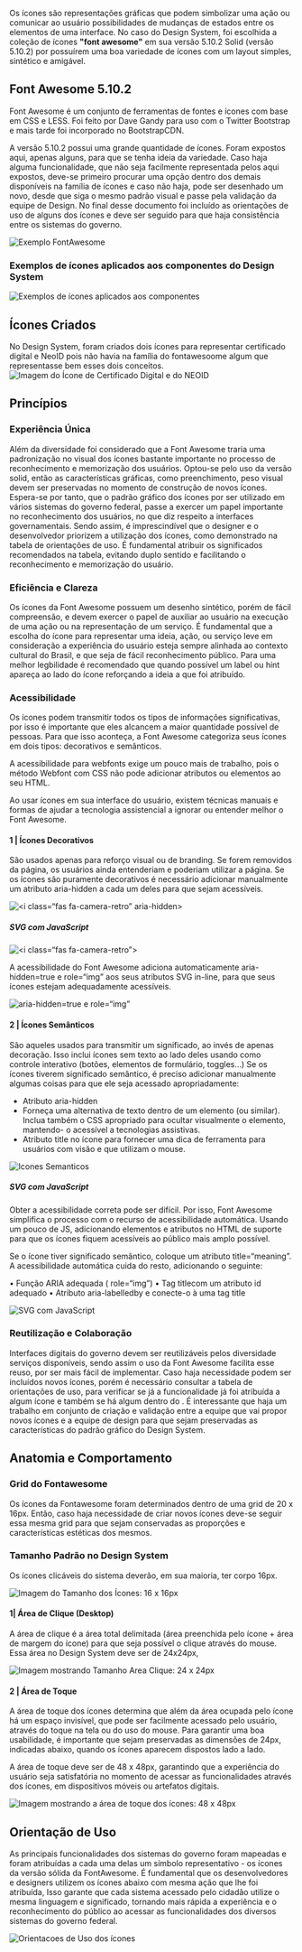 Os ícones são representações gráficas que podem simbolizar uma ação ou comunicar ao usuário possibilidades de mudanças de estados entre os elementos de uma interface. No caso do Design System, foi escolhida a coleção de ícones **"font awesome"** em sua versão 5.10.2 Solid (versão 5.10.2) por possuírem uma boa variedade de ícones com um layout simples, sintético e amigável.

## Font Awesome 5.10.2

Font Awesome é um conjunto de ferramentas de fontes e ícones com base em CSS e LESS. Foi feito por Dave Gandy para uso com o Twitter Bootstrap e mais tarde foi incorporado no BootstrapCDN.

A versão 5.10.2 possui uma grande quantidade de ícones. Foram expostos aqui, apenas alguns, para que se tenha ideia da variedade. Caso haja alguma funcionalidade, que não seja facilmente representada pelos aqui expostos, deve-se primeiro procurar uma opção dentro dos demais disponíveis na família de ícones e caso não haja, pode ser desenhado um novo, desde que siga o mesmo padrão visual e passe pela validação da equipe de Design.
No final desse documento foi incluído as orientações de uso de alguns dos ícones e deve ser seguido para que haja consistência entre os sistemas do governo.

![Exemplo FontAwesome](/assets/design-system/assets/images/docs_img/fundamentos/icones/DS_Icones_Fontawesome.png)

### Exemplos de ícones aplicados aos componentes do Design System

![Exemplos de ícones aplicados aos componentes](/assets/design-system/assets/images/docs_img/fundamentos/icones/DS_Exemplo_Icones.png)

## Ícones Criados

No Design System, foram criados dois ícones para representar certificado digital e NeoID pois não havia na família do fontawesoome algum que representasse bem esses dois conceitos.
![Imagem do Ícone de Certificado Digital e do NEOID](/assets/design-system/assets/images/docs_img/fundamentos/icones/DS_Icones_Certificado_NeoId.png)

## Princípios

### Experiência Única

Além da diversidade foi considerado que a Font Awesome traria uma padronização no visual dos ícones bastante importante no processo de reconhecimento e memorização dos usuários. Optou-se pelo uso da versão solid, então as características gráficas, como preenchimento, peso visual devem ser preservadas no momento de construção de novos ícones. Espera-se por tanto, que o padrão gráfico dos ícones por ser utilizado em vários sistemas do governo federal, passe a exercer um papel importante no reconhecimento dos usuários, no que diz respeito a interfaces governamentais. Sendo assim, é imprescindível que o designer e o desenvolvedor priorizem a utilização dos ícones, como demonstrado na tabela de orientações de uso. É fundamental atribuir os significados recomendados na tabela, evitando duplo sentido e facilitando o reconhecimento e memorização do usuário.

### Eficiência e Clareza

Os ícones da Font Awesome possuem um desenho sintético, porém de fácil compreensão, e devem exercer o papel de auxiliar ao usuário na execução de uma ação ou na representação de um serviço. É fundamental que a escolha do ícone para representar uma ideia, ação, ou serviço leve em consideração a experiência do usuário esteja sempre alinhada ao contexto cultural do Brasil, e que seja de fácil reconhecimento público. Para uma melhor legbilidade é recomendado que quando possível um label ou hint apareça ao lado do ícone reforçando a ideia a que foi atribuído.

### Acessibilidade

Os ícones podem transmitir todos os tipos de informações significativas, por isso é importante que eles alcancem a maior quantidade possível de pessoas. Para que isso aconteça, a Font Awesome categoriza seus ícones em dois tipos: decorativos e semânticos.

A acessibilidade para webfonts exige um pouco mais de trabalho, pois o método Webfont com CSS não pode adicionar atributos ou elementos ao seu HTML.

Ao usar ícones em sua interface do usuário, existem técnicas manuais e formas de ajudar a tecnologia assistencial a ignorar ou entender melhor o Font Awesome.

#### 1 | Ícones Decorativos

São usados apenas para reforço visual ou de branding. Se forem removidos da página, os usuários ainda entenderiam e poderiam utilizar a página. Se os ícones são puramente decorativos é necessário adicionar manualmente um atributo aria-hidden a cada um deles para que sejam acessíveis.

![<i class=“fas fa-camera-retro” aria-hidden></I>](/assets/design-system/assets/images/docs_img/fundamentos/icones/DS_ariahidden.png)

##### SVG com JavaScript

![<i class=“fas fa-camera-retro”></I>](/assets/design-system/assets/images/docs_img/fundamentos/icones/DS_Javascript.png)

A acessibilidade do Font Awesome adiciona automaticamente aria-hidden=true e role=“img” aos seus atributos SVG in-line, para que seus ícones estejam adequadamente acessíveis.

![aria-hidden=true e role=“img”](/assets/design-system/assets/images/docs_img/fundamentos/icones/DS_ariahidden2.png)

#### 2 | Ícones Semânticos

São aqueles usados para transmitir um significado, ao invés de apenas decoração. Isso inclui ícones sem texto ao lado deles usando como controle interativo (botões, elementos de formulário, toggles…) Se os ícones tiverem significado semântico, é preciso adicionar manualmente algumas coisas para que ele seja acessado apropriadamente:

- Atributo aria-hidden
- Forneça uma alternativa de texto dentro de um elemento <span>(ou similar). Inclua também o CSS apropriado
  para ocultar visualmente o elemento, mantendo- o acessível a tecnologias assistivas.
- Atributo title no ícone para fornecer uma dica de ferramenta para usuários com visão e que utilizam o mouse.

![Icones Semanticos](/assets/design-system/assets/images/docs_img/fundamentos/icones/Ds_iconeSemanticos_ariahidden.png)

##### SVG com JavaScript

Obter a acessibilidade correta pode ser difícil. Por isso, Font Awesome simplifica o processo com o recurso de acessibilidade automática. Usando um pouco de JS, adicionando elementos e atributos no HTML de suporte para que os ícones fiquem acessíveis ao público mais amplo possível.

Se o ícone tiver significado semântico, coloque um atributo title=“meaning”. A acessibilidade automática cuida do resto, adicionando o seguinte:

• Função ARIA adequada ( role=“img”)
• Tag titlecom um atributo id adequado
• Atributo aria-labelledby e conecte-o à uma tag title

![SVG com JavaScript](/assets/design-system/assets/images/docs_img/fundamentos/icones/DS_SVG_Javascript.png)

### Reutilização e Colaboração

Interfaces digitais do governo devem ser reutilizáveis pelos diversidade serviços disponíveis, sendo assim o uso da Font Awesome facilita esse reuso, por ser mais fácil de implementar. Caso haja necessidade podem ser incluídos novos ícones, porém é necessário consultar a tabela de orientações de uso, para verificar se já a funcionalidade já foi atribuída a algum ícone e também se há algum dentro do . É interessante que haja um trabalho em conjunto de criação e validação entre a equipe que vai propor novos ícones e a equipe de design para que sejam preservadas as características do padrão gráfico do Design System.

## Anatomia e Comportamento

### Grid do Fontawesome

Os ícones da Fontawesome foram determinados dentro de uma grid de 20 x 16px. Então, caso haja necessidade de criar novos ícones deve-se seguir essa mesma grid para que sejam conservadas as proporções e características estéticas dos mesmos.

### Tamanho Padrão no Design System

Os ícones clicáveis do sistema deverão, em sua maioria, ter corpo 16px.

![Imagem do Tamanho dos Ícones: 16 x 16px](/assets/design-system/assets/images/docs_img/fundamentos/icones/DS_Icones_Grid_Fontawesome.png)

#### 1| Área de Clique (Desktop)

A área de clique é a área total delimitada (área preenchida pelo ícone + área de margem do ícone) para que seja possível o clique através do mouse. Essa área no Design System deve ser de 24x24px,

![Imagem mostrando Tamanho Area Clique: 24 x 24px](/assets/design-system/assets/images/docs_img/fundamentos/icones/DS_Icone_Area_Clique.png)

#### 2 | Área de Toque

A área de toque dos ícones determina que além da área ocupada pelo ícone há um espaço invisível, que pode ser facilmente acessado pelo usuário, através do toque na tela ou do uso do mouse. Para garantir uma boa usabilidade, é importante que sejam preservadas as dimensões de 24px, indicadas abaixo, quando os ícones aparecem dispostos lado a lado.

A área de toque deve ser de 48 x 48px, garantindo que a experiência do usuário seja satisfatória no momento de acessar as funcionalidades através dos ícones, em dispositivos móveis ou artefatos digitais.

![Imagem mostrando a área de toque dos ícones: 48 x 48px](/assets/design-system/assets/images/docs_img/fundamentos/icones/DS_Icones_Area_Toque.png)

## Orientação de Uso

As principais funcionalidades dos sistemas do governo foram mapeadas e foram atribuídas a cada uma delas um símbolo representativo - os ícones da versão sólida da FontAwesome. É fundamental que os desenvolvedores e designers utilizem os ícones abaixo com mesma ação que lhe foi atribuída, Isso garante que cada sistema acessado pelo cidadão utilize o mesma linguagem e significado, tornando mais rápida a experiência e o reconhecimento
do público ao acessar as funcionalidades dos diversos sistemas do governo federal.

![Orientacoes de Uso dos ícones](/assets/design-system/assets/images/docs_img/fundamentos/icones/DS_Icones_Orientacoes_Uso.png)
